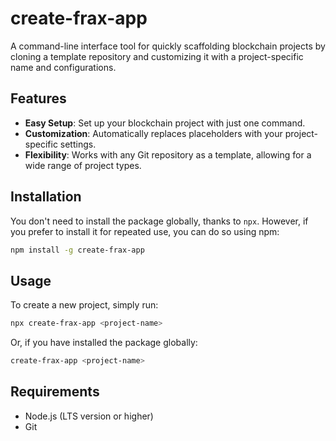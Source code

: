 # create-frax-app

A command-line interface tool for quickly scaffolding blockchain projects by cloning a template repository and customizing it with a project-specific name and configurations.

## Features

-   **Easy Setup**: Set up your blockchain project with just one command.
-   **Customization**: Automatically replaces placeholders with your project-specific settings.
-   **Flexibility**: Works with any Git repository as a template, allowing for a wide range of project types.

## Installation

You don't need to install the package globally, thanks to `npx`. However, if you prefer to install it for repeated use, you can do so using npm:

```bash
npm install -g create-frax-app
```

## Usage

To create a new project, simply run:

```bash
npx create-frax-app <project-name>
```

Or, if you have installed the package globally:

```bash
create-frax-app <project-name>
```

## Requirements

-   Node.js (LTS version or higher)
-   Git
